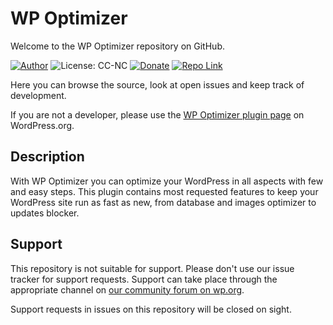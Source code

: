 # WP Optimizer
Welcome to the WP Optimizer repository on GitHub.

[![Author](https://img.shields.io/badge/author-sh1zen-brightgreen.svg)](https://sh1zen.github.io/)
![License: CC-NC](https://img.shields.io/badge/License-CCNC-orange.svg)
[![Donate](https://img.shields.io/badge/Donate-PayPal-blue.svg)](https://www.paypal.com/donate?business=dev.sh1zen%40outlook.it&item_name=Thank+you+in+advanced+for+the+kind+donations.+You+will+sustain+me+developing+WP-Optimizer.&currency_code=EUR)
[![Repo Link](https://img.shields.io/badge/Repo-Link-black.svg)](https://github.com/sh1zen/wp-optimizer)


Here you can browse the source, look at open issues and keep track of development.

If you are not a developer, please use the [WP Optimizer plugin page](https://wordpress.org/plugins/wp-optimizer/) on WordPress.org.

## Description

With WP Optimizer you can optimize your WordPress in all aspects with few and easy steps.
This plugin contains most requested features to keep your WordPress site run as fast as new, from database and images optimizer to updates blocker.


## Support
This repository is not suitable for support. Please don't use our issue tracker for support requests. Support can take 
place through the appropriate channel on [our community forum on wp.org](https://wordpress.org/support/plugin/wp-optimizer/).

Support requests in issues on this repository will be closed on sight.

